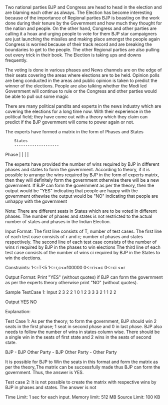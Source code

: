 Two national parties BJP and Congress are head to head in the election and are blaming each other as always. The Election has become interesting because of the importance of Regional parties BJP is boasting on the work done during their tenure by the Government and how much they thought for the nation and people. On the other hand, Congress and other parties are calling it a hoax and urging people to vote for them BJP star campaigners are just launching the missiles and making place amongst the people again Congress is worried because of their track record and are breaking the boundaries to get to the people. The other Regional parties are also pulling out every trick in their book. The Election is taking ups and downs frequently. 

The voting is done in various phases and News channels are on the edge of their seats covering the areas where elections are to be held. Opinion polls are beng conducted in the areas and public opinion is taken to predict the winner of the elections. People are also talking whether the Modi led Government will continue to rule or the Congress and other parties would be able to pull out some magic

There are many political pandits and experts in the news industry which are covering the elections for a long time now. With their experience in the political field; they have come out with a theory which they claim can predict if the BJP government will come to power again or not.

The experts have formed a matrix in the form of Phases and States 

		States
		--------------------
Phase	|
		|
		|
		|
		
The experts have provided the number of wins required by BJP in different phases and states to form the government. According to theory, if it is possible to arrange the wins required by BJP in the form of experts matrix, then they will definitely form the government otherwise there will be a new government. 
If BJP can form the government as per the theory, then the output would be "YES" indicating that people are happy with the government othewise the output would be "NO" indicating that people are unhappy with the government 

Note: There are different seats in States which are to be voted in different phases. The number of phases and states is not restricted to the actual number of states and phases in the Indian Election. 

Input Format:
 The first line consists of T, number of test cases. 
 The first line of each test case consists of r and c; number of phases and states respectively. 
 The second line of each test case consists of the number of wins ri required by BJP in the phases to win elections
 The third line of each test case consists of the number of wins ci required by BJP in the States to win the elections. 
 
 Constraints:
 1<=T<5
 1<=r,c<=100000
 0<=ri<=c
 0<=ci <=r 
 
 Output Format:
 Print "YES" (without quotes) if BJP can form the government as per the experts theory otherwise print "NO" (without quotes). 
 
 Sample TestCase 1:
 Input
2
3 2
2 1 0
1 2
3 3
3 2 1
1 2 2
 
 Output 
 YES 
 NO 
 
 Explanation:

 Test Case 1:
 As per the theory; to form the government, BJP should win 2 seats in the first phase; 1 seat in second phase and 0 in last phase. 
 BJP also needs to follow the number of wins in states column wise. There should be a single win in the seats of first state and 2 wins in the seats of second state.

BJP 		- BJP
Other Party - BJP
Other Party - Other Party

 It is possible for BJP to Win the seats in this format and form the matrix as per the theory_The matrix can be successfully made thus BJP can form the government. Thus, the answer is YES. 
 
 Test case 2:
 It is not possible to create the matrix with respective wins by BJP in phases and states. The answer is not
 
 Time Limit: 1 sec for each input.
 Memory limit: 512 MB
 Source Limit: 100 KB
 
 
 
 